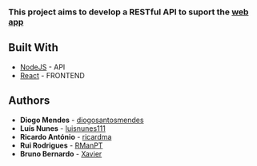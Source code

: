 ### This project aims to develop a RESTful API to suport the [web app](https://github.com/Chair4Future/c4f_frontend)

## Built With

* [NodeJS](https://nodejs.org/en/) - API
* [React](https://reactjs.org/) - FRONTEND

## Authors

* **Diogo Mendes** - [diogosantosmendes](https://github.com/diogosantosmendes)
* **Luís Nunes** - [luisnunes111](https://github.com/luisnunes111)
* **Ricardo António** - [ricardma](https://github.com/ricardma)
* **Rui Rodrigues** - [RManPT](https://github.com/RManPT)
* **Bruno Bernardo** - [Xavier](https://github.com/theeexavier)
